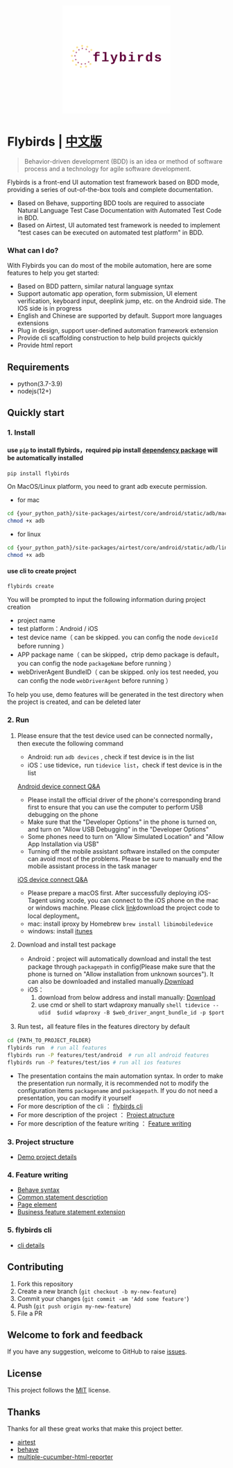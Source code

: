<p align="center">
  <img width="250" src="logo.png" alt="logo" />
</p>

# Flybirds | [中文版](https://github.com/ctripcorp/flybirds/blob/main/README.md)

> Behavior-driven development (BDD) is an idea or method of software process and a technology for agile software development.

Flybirds is a front-end UI automation test framework based on BDD mode, providing a series of out-of-the-box tools and complete documentation.
- Based on Behave, supporting BDD tools are required to associate Natural Language Test Case Documentation with Automated Test Code in BDD.
- Based on Airtest, UI automated test framework is needed to implement "test cases can be executed on automated test platform" in BDD.


### What can I do?

With Flybirds you can do most of the mobile automation, here are some features to help you get started:
- Based on BDD pattern, similar natural language syntax
- Support automatic app operation, form submission, UI element verification, keyboard input, deeplink jump, etc. on the Android side. The IOS side is in progress
- English and Chinese are supported by default. Support more languages ​​extensions
- Plug in design, support user-defined automation framework extension
- Provide cli scaffolding construction to help build projects quickly
- Provide html report


## Requirements

- python(3.7-3.9)
- nodejs(12+)

## Quickly start

### 1. Install

#### use `pip` to install flybirds，required pip install [dependency package](https://github.com/ctripcorp/flybirds/blob/main/docs/relate.md) will be automatically installed

```bash
pip install flybirds
```

On MacOS/Linux platform, you need to grant adb execute permission.

- for mac
```bash
cd {your_python_path}/site-packages/airtest/core/android/static/adb/mac
chmod +x adb
```
- for linux
```bash
cd {your_python_path}/site-packages/airtest/core/android/static/adb/linux
chmod +x adb
```

#### use cli to create project

```bash
flybirds create 
```

You will be prompted to input the following information during project creation
- project name
- test platform：Android / iOS
- test device name（ can be skipped. you can config the node `deviceId` before running ）
- APP package name（ can be skipped，ctrip demo package is default，you can config the node `packageName` before running ）
- webDriverAgent BundleID（ can be skipped. only ios test needed, you can config the node `webDriverAgent` before running ）

To help you use, demo features will be generated in the test directory when the project is created, and can be deleted later


### 2. Run

1. Please ensure that the test device used can be connected normally， then execute the following command
    - Android: run `adb devices` , check if test device is in the list
    - iOS：use tidevice，run `tidevice list`，check if test device is in the list

   [Android device connect Q&A](https://airtest.doc.io.netease.com/IDEdocs/device_connection/2_android_faq/)
   - Please install the official driver of the phone's corresponding brand first to ensure that you can use the computer to perform USB debugging on the phone
   - Make sure that the "Developer Options" in the phone is turned on, and turn on "Allow USB Debugging" in the "Developer Options"
   - Some phones need to turn on "Allow Simulated Location" and "Allow App Installation via USB"
   - Turning off the mobile assistant software installed on the computer can avoid most of the problems. Please be sure to manually end the mobile assistant process in the task manager

   [iOS device connect Q&A](https://airtest.doc.io.netease.com/IDEdocs/device_connection/4_ios_connection/)
   - Please prepare a macOS first. After successfully deploying iOS-Tagent using xcode, you can connect to the iOS phone on the mac or windows machine. Please click [link](https://github.com/AirtestProject/IOS-Tagent)download the project code to local deployment。
   - mac: install iproxy by Homebrew `brew install libimobiledevice`
   - windows: install [itunes](https://support.apple.com/downloads/itunes)

2. Download and install test package
    - Android：project will automatically download and install the test package through `packagepath` in config(Please make sure that the phone is turned on "Allow installation from unknown sources"). It can also be downloaded and installed manually.[Download](https://download2.ctrip.com/html5/Ctrip_V8.43.0_SIT4-100053_Product_9725895.apk)
    - iOS：
      1. download from below address and install manually: [Download](https://download2.ctrip.com/html5/Ctrip_V8.43.0_SIT4-092310_Product_9725506.ipa)
      2. use cmd or shell to start wdaproxy manually ```shell tidevice --udid 
       $udid wdaproxy -B $web_driver_angnt_bundle_id -p $port```

3. Run test，all feature files in the features directory by default

```bash
cd {PATH_TO_PROJECT_FOLDER}
flybirds run  # run all features 
flybirds run -P features/test/android  # run all android features
flybirds run -P features/test/ios # run all ios features
```

- The presentation contains the main automation syntax. In order to make the presentation run normally, it is recommended not to modify the configuration items `packagename` and `packagepath`. If you do not need a presentation, you can modify it yourself
- For more description of the cli ： [flybirds cli](#fc)
- For more description of the project ： [Project atructure](#dp)    
- For more description of the feature writing ： [Feature writing](#fw)





### 3. <span id="dp">Project structure</span>

- [Demo project details](https://github.com/ctripcorp/flybirds/blob/main/docs/demoproject.md)


### 4. <span id="fw">Feature writing</span>

- [Behave syntax](https://github.com/ctripcorp/flybirds/blob/main/docs/behaves.md)
- [Common statement description](https://github.com/ctripcorp/flybirds/blob/main/docs/casedsl.md)
- [Page element](https://github.com/ctripcorp/flybirds/blob/main/docs/pageelement.md)
- [Business feature statement extension](https://github.com/ctripcorp/flybirds/blob/main/docs/featureextend.md)


### 5. <span id="fc">flybirds cli</span>

- [cli details](https://github.com/ctripcorp/flybirds/blob/main/docs/flybirds_cli.md)



## Contributing

1. Fork this repository
2. Create a new branch (`git checkout -b my-new-feature`)
3. Commit your changes (`git commit -am 'Add some feature'`)
4. Push (`git push origin my-new-feature`)
5. File a PR


## Welcome to fork and feedback

If you have any suggestion, welcome to GitHub to raise [issues](https://github.com/ctripcorp/flybirds/issues).


## License

This project follows the [MIT](http://www.opensource.org/licenses/MIT) license.


## Thanks

Thanks for all these great works that make this project better.

- [airtest](https://github.com/AirtestProject)
- [behave](https://github.com/behave)
- [multiple-cucumber-html-reporter](https://github.com/wswebcreation/multiple-cucumber-html-reporter)